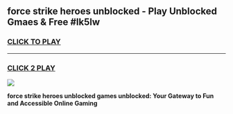 
## force strike heroes unblocked - Play Unblocked Gmaes & Free #lk5lw
<h3>
<a href="https://news.freeplayer.one?title=force_strike_heroes_unblocked&ref=24F">CLICK TO PLAY</a></h3>
<hr>

<h3>
<a href="https://news.freeplayer.one?title=force_strike_heroes_unblocked&ref=24F">CLICK 2 PLAY</a>
  
</h3>

<a href="https://news.freeplayer.one?title=force_strike_heroes_unblocked&ref=24F/"><img src="https://clearcache.store/games.png"></a>


**force strike heroes unblocked games unblocked: Your Gateway to Fun and Accessible Online Gaming**
